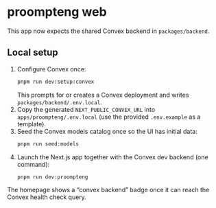 # proompteng web

This app now expects the shared Convex backend in `packages/backend`.

## Local setup

1. Configure Convex once:
   ```sh
   pnpm run dev:setup:convex
   ```
   This prompts for or creates a Convex deployment and writes `packages/backend/.env.local`.
2. Copy the generated `NEXT_PUBLIC_CONVEX_URL` into `apps/proompteng/.env.local` (use the provided `.env.example` as a template).
3. Seed the Convex models catalog once so the UI has initial data:
   ```sh
   pnpm run seed:models
   ```
4. Launch the Next.js app together with the Convex dev backend (one command):
   ```sh
   pnpm run dev:proompteng
   ```

The homepage shows a “convex backend” badge once it can reach the Convex health check query.
